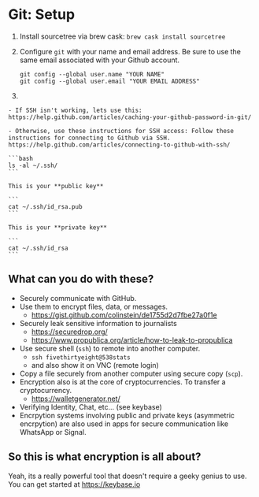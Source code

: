 # Git: Setup

1. Install sourcetree via brew cask: `brew cask install sourcetree`

1. Configure `git` with your name and email address. Be sure to use the same email associated with your Github account.

	```
	git config --global user.name "YOUR NAME"
	git config --global user.email "YOUR EMAIL ADDRESS"
	```

2.

	- If SSH isn't working, lets use this: https://help.github.com/articles/caching-your-github-password-in-git/

	- Otherwise, use these instructions for SSH access: Follow these instructions for connecting to Github via SSH. https://help.github.com/articles/connecting-to-github-with-ssh/

	```bash
	ls -al ~/.ssh/
	```

	This is your **public key**

	```
	cat ~/.ssh/id_rsa.pub
	```

	This is your **private key**

	```
	cat ~/.ssh/id_rsa
	```

## What can you do with these?

* Securely communicate with GitHub.
* Use them to encrypt files, data, or messages.
	* https://gist.github.com/colinstein/de1755d2d7fbe27a0f1e
* Securely leak sensitive information to journalists
	* https://securedrop.org/
	* https://www.propublica.org/article/how-to-leak-to-propublica
* Use secure shell (`ssh`) to remote into another computer.
	* `ssh fivethirtyeight@538stats` 
	*  and also show it on VNC (remote login)
* Copy a file securely from another computer using secure  copy (`scp`).
* Encryption also is at the core of cryptocurrencies. To transfer a cryptocurrency.
	* https://walletgenerator.net/
* Verifying Identity, Chat, etc... (see keybase)
* Encrpytion systems involving public and private keys (asymmetric encrpytion) are also used in apps for secure communication like WhatsApp or Signal.

## So this is what encryption is all about?

Yeah, its a really powerful tool that doesn't require a geeky genius to use. You can get started at https://keybase.io
